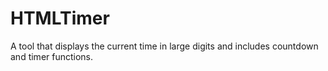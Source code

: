 # HTMLTimer
A tool that displays the current time in large digits and includes countdown and timer functions.
